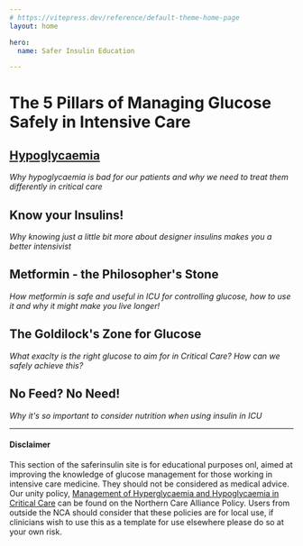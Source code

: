 ```yaml
---
# https://vitepress.dev/reference/default-theme-home-page
layout: home

hero:
  name: Safer Insulin Education

---
```


# The 5 Pillars of Managing Glucose Safely in Intensive Care

## [Hypoglycaemia](/hypoglycaemia.md)
*Why hypoglycaemia is bad for our patients and why we need to treat them differently in critical care*


## Know your Insulins!
*Why knowing just a little bit more about designer insulins makes you a better intensivist*


## Metformin - the Philosopher's Stone
*How metformin is safe and useful in ICU for controlling glucose, how to use it and why it might make you live longer!*


## The Goldilock's Zone for Glucose
*What exaclty is the right glucose to aim for in Critical Care? How can we safely achieve this?*


## No Feed? No Need!
*Why it's so important to consider nutrition when using insulin in ICU*


***

#### Disclaimer
This section of the saferinsulin site is for educational purposes onl, aimed at improving the knowledge of glucose management for those working in intensive care medicine. They should not be considered as medical advice. Our unity policy, [Management of Hyperglycaemia and Hypoglycaemia in Critical Care](https://www.northerncarealliance.nhs.uk/our-policy-hub?open=55908) can be found on the Northern Care Alliance Policy. Users from outside the NCA should consider that these policies are for local use, if clinicians wish to use this as a template for use elsewhere please do so at your own risk.




  



